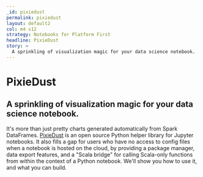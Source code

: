 ```yaml
---
_id: pixiedust
permalink: pixiedust
layout: default2
col: m4 s12
strategy: Notebooks for Platform First
headline: PixieDust
story: >
  A sprinkling of visualization magic for your data science notebook.
---
```


# PixieDust

## A sprinkling of visualization magic for your data science notebook.

It's more than just pretty charts generated automatically from Spark DataFrames.
[PixieDust]() is an open source Python helper library for Jupyter notebooks. It also
fills a gap for users who have no access to config files when a notebook is hosted
on the cloud, by providing a package manager, data export features, and a "Scala
bridge" for calling Scala-only functions from within the context of a Python notebook.
We'll show you how to use it, and what you can build.
